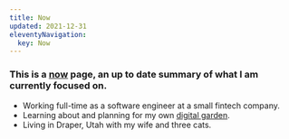 ```yaml
---
title: Now
updated: 2021-12-31
eleventyNavigation:
  key: Now
---
```


### This is a [now](//nownownow.com/about) page, an up to date summary of what I am currently focused on.

- Working full-time as a software engineer at a small fintech company.
- Learning about and planning for my own [digital garden](//maggieappleton.com/garden-history).
- Living in Draper, Utah with my wife and three cats.
